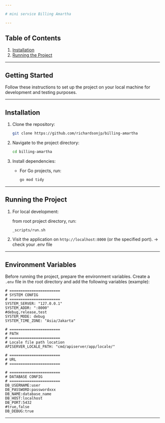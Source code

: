 ```yaml
---

# mini service Billing Amartha

---
```


## Table of Contents

1. [Installation](#installation)
2. [Running the Project](#running-the-project)

---

## Getting Started

Follow these instructions to set up the project on your local machine for development and testing purposes.

---

## Installation

1. Clone the repository:

   ```bash
   git clone https://github.com/richardsonjp/billing-amartha
   ```

2. Navigate to the project directory:

   ```bash
   cd billing-amartha
   ```

3. Install dependencies:

    - For Go projects, run:

      ```bash
      go mod tidy
      ```

---

## Running the Project

1. For local development:

    from root project directory, run:
   ```bash
   _scripts/run.sh
   ```

3. Visit the application on `http://localhost:8000` (or the specified port). -> check your .env file

---

## Environment Variables

Before running the project, prepare the environment variables. Create a `.env` file in the root directory and add the following variables (example):

```env
# =======================
# SYSTEM CONFIG
# =======================
SYSTEM_SERVER: "127.0.0.1"
SYSTEM_ADDR: ":8000"
#debug,release,test
SYSTEM_MODE: debug
SYSTEM_TIME_ZONE: "Asia/Jakarta"

# =======================
# PATH
# =======================
# Locale file path location
APISERVER_LOCALE_PATH: "cmd/apiserver/app/locale/"

# =======================
# URL
# =======================

# =======================
# DATABASE CONFIG
# =======================
DB_USERNAME:user
DB_PASSWORD:passwordxxx
DB_NAME:database_name
DB_HOST:localhost
DB_PORT:5432
#true,false
DB_DEBUG:true
```

---